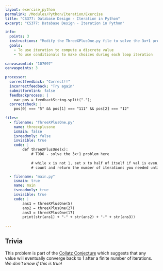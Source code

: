 ```yaml
---
layout: exercise_python
permalink: /Modules/Python/Iteration/Exercise
title: "CS377: Database Design - Iteration in Python"
excerpt: "CS377: Database Design - Iteration in Python"

info:
  points: 3
  instructions: "Modify the ThreeXPlusOne.py file to solve the 3x+1 problem using a loop and conditional."
  goals:
    - To use iteration to compute a discrete value
    - To use conditionals to make choices during each loop iteration
    
canvasasmtid: "107097"    
canvaspoints: 3
    
processor:  
  correctfeedback: "Correct!!" 
  incorrectfeedback: "Try again"
  submitformlink: false
  feedbackprocess: | 
    var pos = feedbackString.split("-");
  correctcheck: |
    pos[0] === "5" && pos[1] === "111" && pos[2] === "12"
      
files:
  - filename: "ThreeXPlusOne.py"
    name: threexplusone
    ismain: false
    isreadonly: false
    isvisible: true
    code: | 
        def threeXPlusOne(x):
            # TODO - solve the 3x+1 problem here
            
            # while x is not 1, set x to half of itself if val is even, and to 3x+1 if it is odd
            # count and return the number of iterations you needed until x became 1

  - filename: "main.py"
    ismain: true
    name: main
    isreadonly: true
    isvisible: true
    code: |
        ans1 = threeXPlusOne(5)
        ans2 = threeXPlusOne(27)
        ans3 = threeXPlusOne(17)
        print(str(ans1) + "-" + str(ans2) + "-" + str(ans3))
        
---
```


## Trivia

This problem is part of the [Collatz Conjecture](https://en.wikipedia.org/wiki/Collatz_conjecture) which suggests that any value will eventually converge back to 1 after a finite number of iterations.  *We don't know if this is true!*
